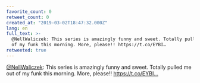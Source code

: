```yaml
---
favorite_count: 0
retweet_count: 0
created_at: "2019-03-02T18:47:32.000Z"
lang: en
full_text: >-
  @NellWaliczek: This series is amazingly funny and sweet. Totally pulled me out
  of my funk this morning. More, please!! https://t.co/EYBI…
retweeted: true
---
```


[@NellWaliczek](https://twitter.com/NellWaliczek): This series is amazingly
funny and sweet. Totally pulled me out of my funk this morning. More, please!!
https://t.co/EYBI…

